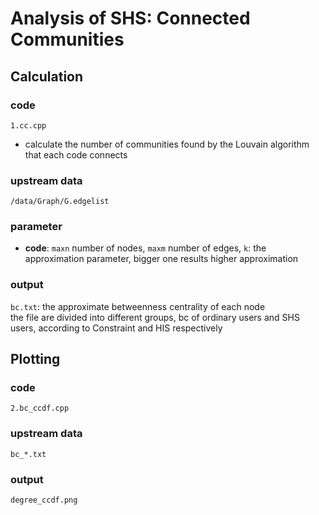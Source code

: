 # Analysis of SHS: Connected Communities

## Calculation 
### code
`1.cc.cpp`  
- calculate the number of communities found by the Louvain algorithm that each code connects
### upstream data
`/data/Graph/G.edgelist`  
### parameter
- **code**: `maxn` number of nodes, `maxm` number of edges, `k`: the approximation parameter, bigger one results higher approximation
### output
`bc.txt`: the approximate betweenness centrality of each node  
the file are divided into different groups, bc of ordinary users and SHS users, according to Constraint and HIS respectively

## Plotting
### code
`2.bc_ccdf.cpp`
### upstream data
`bc_*.txt`
### output
`degree_ccdf.png`